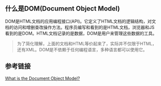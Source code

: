 ﻿## 什么是DOM(Document Object Model)

DOM是HTML文档的应用编程接口(API)。它定义了HTML文档的逻辑结构，对文档的访问和增删查改操作方法。程序员编写和看到的是HTML文档，浏览器和JS看到的是DOM。HTML文档记录的是数据，DOM是用户来管理这些数据的工具。

>为了简化理解，上面的文档和HTML等价起来了，实际并不仅限于HTML，还有XML。DOM是不依赖于任何编程语言，多种语言都可以使用它。

## 参考链接

[What is the Document Object Model?](https://www.w3.org/TR/DOM-Level-2-Core/introduction.html)